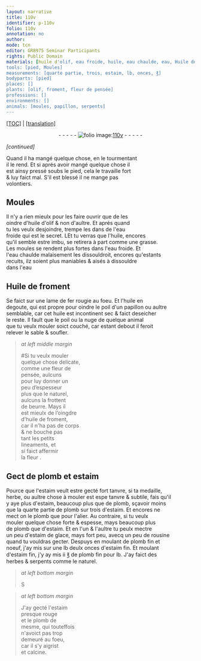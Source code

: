 ```yaml
---
layout: narrative
title: 110v
identifier: p-110v
folio: 110v
annotation: no
author:
mode: tcn
editor: GR8975 Seminar Participants
rights: Public Domain
materials: [huile d'olif, eau froide, huile, eau chaulde, eau, Huile de froment, lame de fer, beurre, huile de froment, plomb, estaim, estaim de glace, rousine, plomb fin, estaim fin]
tools: [pied, Moules]
measurements: [quarte partie, trois, estaim, lb, onces, ℥]
bodyparts: [pied]
places: []
plants: [olif, froment, fleur de pensée]
professions: []
environments: []
animals: [moules, papillon, serpents]
---
```


 <p><a href="{{ site.baseurl }}/normalized/">[TOC]</a> | <a href="{{ site.baseurl }}/texts/p-110v_tl/" target="_blank">[translation]</a></p><div class="folio" align="center">- - - - - <a href="http://gallica.bnf.fr/ark:/12148/btv1b10500001g/f226.image" target="_blank"><img src="https://cu-mkp.github.io/2017-workshop-edition/assets/photo-icon.png" alt="folio image: " style="display:inline-block; margin-bottom:-3px;"/>110v</a> - - - - - </div>  
 
*[continued]*
  
Quand il ha mangé quelque chose, en le tourmentant<br/> il le rend. Et si aprés avoir mangé quelque chose il<br/> est ainsy pressé soubs le <span class="tl"><span class="bp">pied</span></span>, cela le travaille fort<br/> & luy faict mal. S'il est blessé il ne mange pas<br/> volontiers.

 
  

## <span class="tl">Moules</span>

 
Il n'y a rien mieulx pour les faire ouvrir que de les<br/> oindre d'<span class="m">huile d'<span class="pa">olif</span></span> & non d'aultre. Et aprés quand<br/> tu les veulx desjoindre, trempe les dans de l'<span class="m">eau<br/> froide</span> qui est le secret. <span class="del">L</span><span class="add">E</span>t tu verras que l'<span class="m">huile</span>, encores<br/> qu'il semble estre imbu, se retirera à part co<span class="exp">mm</span>e une grasse.<br/> Les <span class="al">moules</span> se rendent plus fortes dans l'<span class="m">eau froide</span>. Et<br/> l'<span class="m">eau chaulde</span> malaisem<span class="exp">ent</span> les dissouldroit, encores qu'esta<span class="exp">n</span>ts<br/> recuits, ilz soient plus maniables & aisés à dissouldre<br/> dans l'<span class="m">eau</span>

 
  

## <span class="m">Huile de <span class="pa">froment</span></span>

 
Se faict sur une <span class="m">lame de fer</span> rougie au foeu. Et l'<span class="m">huile</span> en<br/> degoute, qui est propre pour oindre le poil d'un <span class="al">papillon</span> ou aultre<br/> semblable, car cet <span class="m">huile</span> est incontinent sec & faict deseicher<br/> le reste. Il fault que le poil ou la nuge de quelque animal<br/> que tu veulx mouler soict couché, car estant debout il feroit<br/> relever le sable & soufler.
 
> *at left middle margin*
> 
> 
> #Si tu veulx mouler<br/> quelque chose delicate,<br/> co<span class="exp">mm</span>e une <span class="pa">fleur de<br/> pensée</span>, aulcuns<br/> pour luy donner un<br/> peu d’espesseur<br/> plus que le naturel,<br/> aulcuns la frottent<br/> de <span class="m">beurre</span>. Mays il<br/> est mieulx de l’oingdre<br/> d'<span class="m">huile de <span class="pa">froment</span></span>,<br/> car il n'ha pas de corps<br/> & ne bouche pas<br/> tant les petits<br/> lineaments, et<br/> si faict affermir<br/> la fleur
.
 
  

## Gect de <span class="m">plomb</span> et <span class="m">estaim</span>

 
Pource que l'<span class="m">estaim</span> veult estre gecté fort tanvre, si ta medaille,<br/> herbe, ou aultre chose à mouler est <span class="del">espe</span> tanvre & subtile, fais qu'il<br/> y aye plus d'<span class="m">estaim</span>, beaucoup plus que de <span class="m">plomb</span>, sçavoir moins<br/> que la <span class="ms">quarte partie</span> de <span class="m">plomb</span> sur <span class="ms">trois</span> d'<span class="ms">estaim</span>. Et encores ne<br/> mect on le <span class="m">plomb</span> que pour l'alier. Au contraire, si tu veulx<br/> mouler quelque chose forte & espesse, mays beaucoup plus<br/> de <span class="m">plomb</span> que d'<span class="m">estaim</span>. Et en l'un & l'aultre tu peulx mectre<br/> un peu d'<span class="m">estaim de glace</span>, mays fort peu, avecq un peu de <span class="m">rousine</span><br/> quand tu vouldras gecter. <span class="add">Despuys en moulant de <span class="m">plomb fin</span> et<br/> noeuf, j'ay mis sur une <span class="ms">lb</span> deulx <span class="ms">onces</span> d'<span class="m">estaim fin</span>. Et moulant<br/> d'<span class="m">estaim fin</span>, j'y ay mis ii <span class="ms">℥</span> de <span class="m">plomb fin</span> pour <span class="ms">lb</span>. J'ay faict des<br/> herbes & <span class="al">serpents</span> co<span class="exp">mm</span>e le naturel.</span>
 
> *at left bottom margin*
> 
> 
> <span class="del">S<span class="ill"></span></span>
 
> *at left bottom margin*
> 
> 
> J'ay gecté l'<span class="m">estaim</span><br/> presque rouge<br/> et le <span class="m">plomb</span> de<br/> mesme, qui touteffois<br/> n'avoict pas trop<br/> demeuré au foeu,<br/> car il s'y aigrist<br/> et calcine.

 